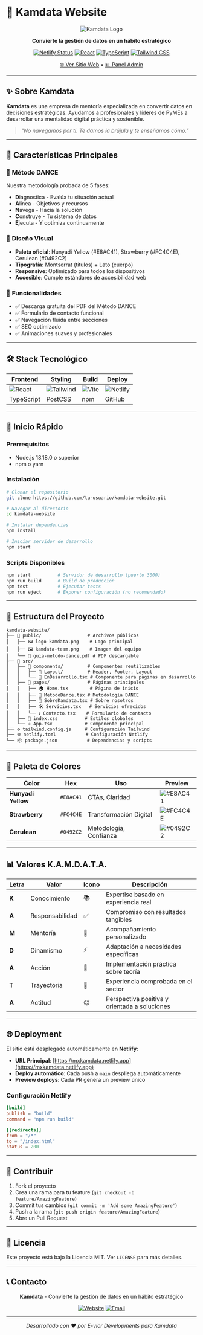 # 🧭 Kamdata Website

<div align="center">

![Kamdata Logo](public/logo-kamdata.png)

**Convierte la gestión de datos en un hábito estratégico**

[![Netlify Status](https://api.netlify.com/api/v1/badges/74433caa-c10d-4143-9a03-e79591b3cb77/deploy-status)](https://app.netlify.com/sites/mxkamdata/deploys)
[![React](https://img.shields.io/badge/React-18.2.0-61DAFB?style=flat&logo=react)](https://reactjs.org/)
[![TypeScript](https://img.shields.io/badge/TypeScript-4.9.0-3178C6?style=flat&logo=typescript)](https://www.typescriptlang.org/)
[![Tailwind CSS](https://img.shields.io/badge/Tailwind_CSS-3.4.17-38B2AC?style=flat&logo=tailwind-css)](https://tailwindcss.com/)

[🌐 Ver Sitio Web](https://mxkamdata.netlify.app) • [📊 Panel Admin](https://app.netlify.com/projects/mxkamdata)

</div>

---

## ✨ Sobre Kamdata

**Kamdata** es una empresa de mentoría especializada en convertir datos en decisiones estratégicas. Ayudamos a profesionales y líderes de PyMEs a desarrollar una mentalidad digital práctica y sostenible.

> *"No navegamos por ti. Te damos la brújula y te enseñamos cómo."*

---

## 🎯 Características Principales

### 🧭 **Método DANCE**
Nuestra metodología probada de 5 fases:
- **D**iagnostica - Evalúa tu situación actual
- **A**linea - Objetivos y recursos
- **N**avega - Hacia la solución
- **C**onstruye - Tu sistema de datos
- **E**jecuta - Y optimiza continuamente

### 🎨 **Diseño Visual**
- **Paleta oficial**: Hunyadi Yellow (#E8AC41), Strawberry (#FC4C4E), Cerulean (#0492C2)
- **Tipografía**: Montserrat (títulos) + Lato (cuerpo)
- **Responsive**: Optimizado para todos los dispositivos
- **Accesible**: Cumple estándares de accesibilidad web

### 📱 **Funcionalidades**
- ✅ Descarga gratuita del PDF del Método DANCE
- ✅ Formulario de contacto funcional
- ✅ Navegación fluida entre secciones
- ✅ SEO optimizado
- ✅ Animaciones suaves y profesionales

---

## 🛠️ Stack Tecnológico

<div align="center">

| Frontend | Styling | Build | Deploy |
|----------|---------|-------|--------|
| ![React](https://img.shields.io/badge/-React-61DAFB?style=flat&logo=react&logoColor=white) | ![Tailwind](https://img.shields.io/badge/-Tailwind_CSS-38B2AC?style=flat&logo=tailwind-css&logoColor=white) | ![Vite](https://img.shields.io/badge/-Create_React_App-09D3AC?style=flat&logo=create-react-app&logoColor=white) | ![Netlify](https://img.shields.io/badge/-Netlify-00C7B7?style=flat&logo=netlify&logoColor=white) |
| TypeScript | PostCSS | npm | GitHub |

</div>

---

## 🚀 Inicio Rápido

### Prerrequisitos
- Node.js 18.18.0 o superior
- npm o yarn

### Instalación

```bash
# Clonar el repositorio
git clone https://github.com/tu-usuario/kamdata-website.git

# Navegar al directorio
cd kamdata-website

# Instalar dependencias
npm install

# Iniciar servidor de desarrollo
npm start
```

### Scripts Disponibles

```bash
npm start          # Servidor de desarrollo (puerto 3000)
npm run build      # Build de producción
npm test           # Ejecutar tests
npm run eject      # Exponer configuración (no recomendado)
```

---

## 📁 Estructura del Proyecto

```
kamdata-website/
├── 📁 public/                 # Archivos públicos
│   ├── 🖼️ logo-kamdata.png    # Logo principal
│   ├── 🖼️ kamdata-team.png    # Imagen del equipo
│   └── 📄 guia-metodo-dance.pdf # PDF descargable
├── 📁 src/
│   ├── 📁 components/         # Componentes reutilizables
│   │   ├── 📁 Layout/         # Header, Footer, Layout
│   │   └── 🧩 EnDesarrollo.tsx # Componente para páginas en desarrollo
│   ├── 📁 pages/              # Páginas principales
│   │   ├── 🏠 Home.tsx        # Página de inicio
│   │   ├── 💃 MetodoDance.tsx # Metodología DANCE
│   │   ├── 👥 SobreKamdata.tsx # Sobre nosotros
│   │   ├── 🛠️ Servicios.tsx   # Servicios ofrecidos
│   │   └── 📞 Contacto.tsx    # Formulario de contacto
│   ├── 🎨 index.css          # Estilos globales
│   └── ⚛️ App.tsx            # Componente principal
├── ⚙️ tailwind.config.js     # Configuración Tailwind
├── 🌐 netlify.toml           # Configuración Netlify
└── 📦 package.json           # Dependencias y scripts
```

---

## 🎨 Paleta de Colores

<div align="center">

| Color | Hex | Uso | Preview |
|-------|-----|-----|---------|
| **Hunyadi Yellow** | `#E8AC41` | CTAs, Claridad | ![#E8AC41](https://via.placeholder.com/20/E8AC41/000000?text=+) |
| **Strawberry** | `#FC4C4E` | Transformación Digital | ![#FC4C4E](https://via.placeholder.com/20/FC4C4E/000000?text=+) |
| **Cerulean** | `#0492C2` | Metodología, Confianza | ![#0492C2](https://via.placeholder.com/20/0492C2/000000?text=+) |

</div>

---

## 📊 Valores K.A.M.D.A.T.A.

<div align="center">

| Letra | Valor | Icono | Descripción |
|-------|-------|-------|-------------|
| **K** | Conocimiento | 📚 | Expertise basado en experiencia real |
| **A** | Responsabilidad | ✅ | Compromiso con resultados tangibles |
| **M** | Mentoría | 🌟 | Acompañamiento personalizado |
| **D** | Dinamismo | ⚡ | Adaptación a necesidades específicas |
| **A** | Acción | 🎯 | Implementación práctica sobre teoría |
| **T** | Trayectoria | 🧭 | Experiencia comprobada en el sector |
| **A** | Actitud | 😊 | Perspectiva positiva y orientada a soluciones |

</div>

---

## 🌐 Deployment

El sitio está desplegado automáticamente en **Netlify**:

- **URL Principal**: [https://mxkamdata.netlify.app](https://mxkamdata.netlify.app)
- **Deploy automático**: Cada push a `main` despliega automáticamente
- **Preview deploys**: Cada PR genera un preview único

### Configuración Netlify

```toml
[build]
publish = "build"
command = "npm run build"

[[redirects]]
from = "/*"
to = "/index.html"
status = 200
```

---

## 🤝 Contribuir

1. Fork el proyecto
2. Crea una rama para tu feature (`git checkout -b feature/AmazingFeature`)
3. Commit tus cambios (`git commit -m 'Add some AmazingFeature'`)
4. Push a la rama (`git push origin feature/AmazingFeature`)
5. Abre un Pull Request

---

## 📄 Licencia

Este proyecto está bajo la Licencia MIT. Ver `LICENSE` para más detalles.

---

## 📞 Contacto

<div align="center">

**Kamdata** - Convierte la gestión de datos en un hábito estratégico

[![Website](https://img.shields.io/badge/Website-mxkamdata.netlify.app-blue?style=flat&logo=netlify)](https://mxkamdata.netlify.app)
[![Email](https://img.shields.io/badge/Email-contacto@kamdata.mx-red?style=flat&logo=gmail)](mailto:contacto@kamdata.mx)

---

*Desarrollado con ❤️ por E-vior Developments para Kamdata*
 
</div>
